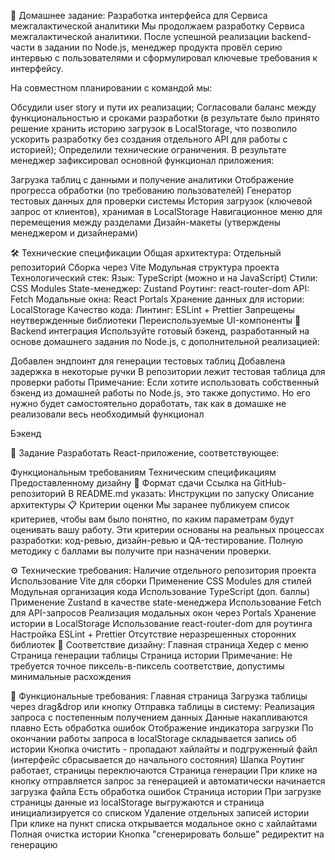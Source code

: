 🚀 Домашнее задание: Разработка интерфейса для Сервиса межгалактической аналитики
Мы продолжаем разработку Сервиса межгалактической аналитики. После успешной реализации backend-части в задании по Node.js, менеджер продукта провёл серию интервью с пользователями и сформулировал ключевые требования к интерфейсу.

На совместном планировании с командой мы:

Обсудили user story и пути их реализации;
Согласовали баланс между функциональностью и сроками разработки (в результате было принято решение хранить историю загрузок в LocalStorage, что позволило ускорить разработку без создания отдельного API для работы с историей);
Определили технические ограничения.
В результате менеджер зафиксировал основной функционал приложения:

Загрузка таблиц с данными и получение аналитики
Отображение прогресса обработки (по требованию пользователей)
Генератор тестовых данных для проверки системы
История загрузок (ключевой запрос от клиентов), хранимая в LocalStorage
Навигационное меню для перемещения между разделами
Дизайн-макеты (утверждены менеджером и дизайнерами)

🛠️ Технические спецификации
Общая архитектура:
Отдельный репозиторий
Сборка через Vite
Модульная структура проекта
Технологический стек:
Язык: TypeScript (можно и на JavaScript)
Стили: CSS Modules
State-менеджер: Zustand
Роутинг: react-router-dom
API: Fetch
Модальные окна: React Portals
Хранение данных для истории: LocalStorage
Качество кода:
Линтинг: ESLint + Prettier
Запрещены неутвержденные библиотеки
Переиспользуемые UI-компоненты
🔗 Backend интеграция
Используйте готовый бэкенд, разработанный на основе домашнего задания по Node.js, с дополнительной реализацией:

Добавлен эндпоинт для генерации тестовых таблиц
Добавлена задержка в некоторые ручки
В репозитории лежит тестовая таблица для проверки работы
Примечание: Если хотите использовать собственный бэкенд из домашней работы по Node.js, это также допустимо. Но его нужно будет самостоятельно доработать, так как в домашке не реализовали весь необходимый функционал

Бэкенд

📝 Задание
Разработать React-приложение, соответствующее:

Функциональным требованиям
Техническим спецификациям
Предоставленному дизайну
📂 Формат сдачи
Ссылка на GitHub-репозиторий
В README.md указать:
Инструкции по запуску
Описание архитектуры
📋 Критерии оценки
Мы заранее публикуем список критериев, чтобы вам было понятно, по каким параметрам будут оценивать вашу работу. Эти критерии основаны на реальных процессах разработки: код-ревью, дизайн-ревью и QA-тестирование. Полную методику с баллами вы получите при назначении проверки.

⚙️ Технические требования:
Наличие отдельного репозитория проекта
Использование Vite для сборки
Применение CSS Modules для стилей
Модульная организация кода
Использование TypeScript (доп. баллы)
Применение Zustand в качестве state-менеджера
Использование Fetch для API-запросов
Реализация модальных окон через Portals
Хранение истории в LocalStorage
Использование react-router-dom для роутинга
Настройка ESLint + Prettier
Отсутствие неразрешенных сторонних библиотек
🎨 Соответствие дизайну:
Главная страница
Хедер с меню
Страница генерации таблицы
Страница истории
Примечание: Не требуется точное пиксель-в-пиксель соответствие, допустимы минимальные расхождения

🧪 Функциональные требования:
Главная страница
Загрузка таблицы через drag&drop или кнопку
Отправка таблицы в систему:
Реализация запроса с постепенным получением данных
Данные накапливаются плавно
Есть обработка ошибок
Отображение индикатора загрузки
По окончании работы запроса в localStorage складывается запись об истории
Кнопка очистить - пропадают хайлайты и подгруженный файл (интерфейс сбрасывается до начального состояния)
Шапка
Роутинг работает, страницы переключаются
Страница генерации
При клике на кнопку отправляется запрос за генерацией и автоматически начинается загрузка файла
Есть обработка ошибок
Страница истории
При загрузке страницы данные из localStorage выгружаются и страница инициализируется со списком
Удаление отдельных записей истории
При клике на пункт списка открывается модальное окно с хайлайтами
Полная очистка истории
Кнопка "сгенерировать больше" редиректит на генерацию